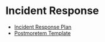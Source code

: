# Incident Response

- [Incident Response Plan](Incident-Response-Plan.md)
- [Postmoretem Template](Postmoretem-Template.md)
